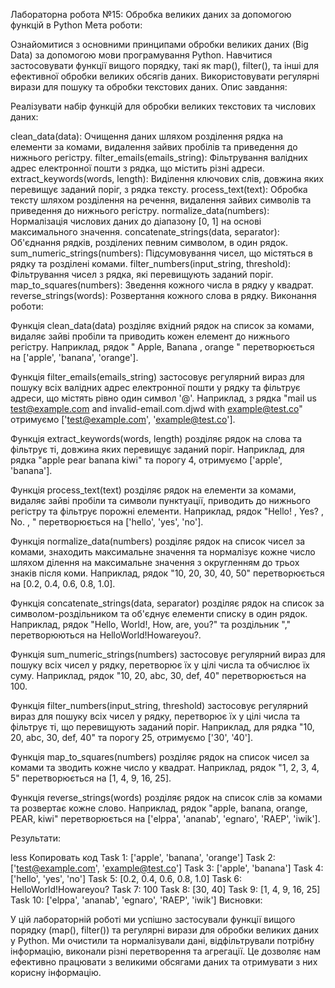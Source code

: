 Лабораторна робота №15: Обробка великих даних за допомогою функцій в Python
Мета роботи:

Ознайомитися з основними принципами обробки великих даних (Big Data) за допомогою мови програмування Python.
Навчитися застосовувати функції вищого порядку, такі як map(), filter(), та інші для ефективної обробки великих обсягів даних.
Використовувати регулярні вирази для пошуку та обробки текстових даних.
Опис завдання:

Реалізувати набір функцій для обробки великих текстових та числових даних:

clean_data(data): Очищення даних шляхом розділення рядка на елементи за комами, видалення зайвих пробілів та приведення до нижнього регістру.
filter_emails(emails_string): Фільтрування валідних адрес електронної пошти з рядка, що містить різні адреси.
extract_keywords(words, length): Виділення ключових слів, довжина яких перевищує заданий поріг, з рядка тексту.
process_text(text): Обробка тексту шляхом розділення на речення, видалення зайвих символів та приведення до нижнього регістру.
normalize_data(numbers): Нормалізація числових даних до діапазону [0, 1] на основі максимального значення.
concatenate_strings(data, separator): Об'єднання рядків, розділених певним символом, в один рядок.
sum_numeric_strings(numbers): Підсумовування чисел, що містяться в рядку та розділені комами.
filter_numbers(input_string, threshold): Фільтрування чисел з рядка, які перевищують заданий поріг.
map_to_squares(numbers): Зведення кожного числа в рядку у квадрат.
reverse_strings(words): Розвертання кожного слова в рядку.
Виконання роботи:

Функція clean_data(data) розділяє вхідний рядок на список за комами, видаляє зайві пробіли та приводить кожен елемент до нижнього регістру. Наприклад, рядок " Apple, Banana , orange " перетворюється на ['apple', 'banana', 'orange'].

Функція filter_emails(emails_string) застосовує регулярний вираз для пошуку всіх валідних адрес електронної пошти у рядку та фільтрує адреси, що містять рівно один символ '@'. Наприклад, з рядка "mail us test@example.com and invalid-email.com.djwd with example@test.co" отримуємо ['test@example.com', 'example@test.co'].

Функція extract_keywords(words, length) розділяє рядок на слова та фільтрує ті, довжина яких перевищує заданий поріг. Наприклад, для рядка "apple pear banana kiwi" та порогу 4, отримуємо ['apple', 'banana'].

Функція process_text(text) розділяє рядок на елементи за комами, видаляє зайві пробіли та символи пунктуації, приводить до нижнього регістру та фільтрує порожні елементи. Наприклад, рядок "Hello! , Yes? , No. , " перетворюється на ['hello', 'yes', 'no'].

Функція normalize_data(numbers) розділяє рядок на список чисел за комами, знаходить максимальне значення та нормалізує кожне число шляхом ділення на максимальне значення з округленням до трьох знаків після коми. Наприклад, рядок "10, 20, 30, 40, 50" перетворюється на [0.2, 0.4, 0.6, 0.8, 1.0].

Функція concatenate_strings(data, separator) розділяє рядок на список за символом-роздільником та об'єднує елементи списку в один рядок. Наприклад, рядок "Hello, World!, How, are, you?" та роздільник "," перетворюються на HelloWorld!Howareyou?.

Функція sum_numeric_strings(numbers) застосовує регулярний вираз для пошуку всіх чисел у рядку, перетворює їх у цілі числа та обчислює їх суму. Наприклад, рядок "10, 20, abc, 30, def, 40" перетворюється на 100.

Функція filter_numbers(input_string, threshold) застосовує регулярний вираз для пошуку всіх чисел у рядку, перетворює їх у цілі числа та фільтрує ті, що перевищують заданий поріг. Наприклад, для рядка "10, 20, abc, 30, def, 40" та порогу 25, отримуємо ['30', '40'].

Функція map_to_squares(numbers) розділяє рядок на список чисел за комами та зводить кожне число у квадрат. Наприклад, рядок "1, 2, 3, 4, 5" перетворюється на [1, 4, 9, 16, 25].

Функція reverse_strings(words) розділяє рядок на список слів за комами та розвертає кожне слово. Наприклад, рядок "apple, banana, orange, PEAR, kiwi" перетворюється на ['elppa', 'ananab', 'egnaro', 'RAEP', 'iwik'].

Результати:

less
Копировать код
Task 1: ['apple', 'banana', 'orange']
Task 2: ['test@example.com', 'example@test.co']
Task 3: ['apple', 'banana']
Task 4: ['hello', 'yes', 'no']
Task 5: [0.2, 0.4, 0.6, 0.8, 1.0]
Task 6: HelloWorld!Howareyou?
Task 7: 100
Task 8: [30, 40]
Task 9: [1, 4, 9, 16, 25]
Task 10: ['elppa', 'ananab', 'egnaro', 'RAEP', 'iwik']
Висновки:

У цій лабораторній роботі ми успішно застосували функції вищого порядку (map(), filter()) та регулярні вирази для обробки великих даних у Python. Ми очистили та нормалізували дані, відфільтрували потрібну інформацію, виконали різні перетворення та агрегації. Це дозволяє нам ефективно працювати з великими обсягами даних та отримувати з них корисну інформацію.
